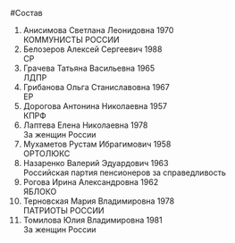 #Состав
1. Анисимова Светлана Леонидовна 1970   
    КОММУНИСТЫ РОССИИ
2. Белозеров Алексей Сергеевич 1988   
    СР
3. Грачева Татьяна Васильевна 1965   
    ЛДПР
4. Грибанова Ольга Станиславовна 1967   
    ЕР
5. Дорогова Антонина Николаевна 1957   
    КПРФ
6. Лаптева Елена Николаевна 1978   
    За женщин России
7. Мухаметов Рустам Ибрагимович 1958   
    ОРТОЛЮКС
8. Назаренко Валерий Эдуардович 1963   
    Российская партия пенсионеров за справедливость
9. Рогова Ирина Александровна 1962   
    ЯБЛОКО
10. Терновская Мария Владимировна 1978   
    ПАТРИОТЫ РОССИИ
11. Томилова Юлия Владимировна 1981   
    За женщин России
